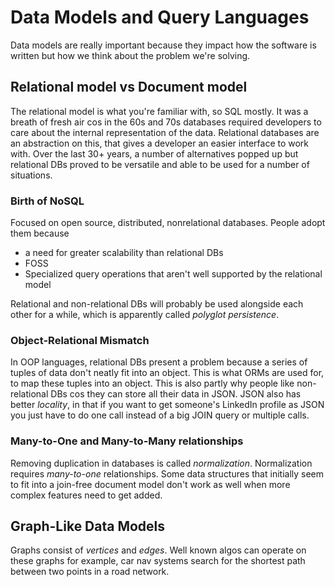 # Data Models and Query Languages

Data models are really important because they impact how the software is written but how we think about the problem we're solving.

## Relational model vs Document model

The relational model is what you're familiar with, so SQL mostly. It was a breath of fresh air cos in the 60s and 70s databases required developers to care about the internal representation of the data. Relational databases are an abstraction on this, that gives a developer an easier interface to work with. Over the last 30+ years, a number of alternatives popped up but relational DBs proved to be versatile and able to be used for a number of situations.

### Birth of NoSQL

Focused on open source, distributed, nonrelational databases. People adopt them because

- a need for greater scalability than relational DBs
- FOSS
- Specialized query operations that aren't well supported by the relational model

Relational and non-relational DBs will probably be used alongside each other for a while, which is apparently called *polyglot persistence*.

### Object-Relational Mismatch

In OOP languages, relational DBs present a problem because a series of tuples of data don't neatly fit into an object. This is what ORMs are used for, to map these tuples into an object. This is also partly why people like non-relational DBs cos they can store all their data in JSON. JSON also has better *locality*, in that if you want to get someone's LinkedIn profile as JSON you just have to do one call instead of a big JOIN query or multiple calls.

### Many-to-One and Many-to-Many relationships

Removing duplication in databases is called *normalization*. Normalization requires *many-to-one* relationships. Some data structures that initially seem to fit into a join-free document model don't work as well when more complex features need to get added.

## Graph-Like Data Models

Graphs consist of *vertices* and *edges*. Well known algos can operate on these graphs for example, car nav systems search for the shortest path between two points in a road network.

